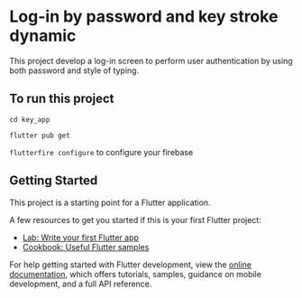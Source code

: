 # Log-in by password and key stroke dynamic

This project develop a log-in screen to perform user authentication by using both password and style of typing.

## To run this project

`cd key_app`

`flutter pub get`

`flutterfire configure` to configure your firebase

## Getting Started

This project is a starting point for a Flutter application.

A few resources to get you started if this is your first Flutter project:

- [Lab: Write your first Flutter app](https://docs.flutter.dev/get-started/codelab)
- [Cookbook: Useful Flutter samples](https://docs.flutter.dev/cookbook)

For help getting started with Flutter development, view the
[online documentation](https://docs.flutter.dev/), which offers tutorials,
samples, guidance on mobile development, and a full API reference.
